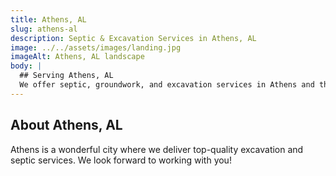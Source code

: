 ```yaml
---
title: Athens, AL
slug: athens-al
description: Septic & Excavation Services in Athens, AL
image: ../../assets/images/landing.jpg
imageAlt: Athens, AL landscape
body: |
  ## Serving Athens, AL
  We offer septic, groundwork, and excavation services in Athens and the surrounding region. Get in touch for a free estimate!
---
```


## About Athens, AL
Athens is a wonderful city where we deliver top-quality excavation and septic services. We look forward to working with you! 